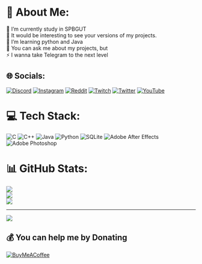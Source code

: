 # 💫 About Me:
🔭 I’m currently study in SPBGUT<br>🤝 It would be interesting to see your versions of my projects.<br>🌱 I’m learning python and Java<br>💬 You can ask me about my projects, but<br>⚡ I wanna take Telegram to the next level 


## 🌐 Socials:
[![Discord](https://img.shields.io/badge/Discord-%237289DA.svg?logo=discord&logoColor=white)](htttps://discord.gg/VykHU8t) [![Instagram](https://img.shields.io/badge/Instagram-%23E4405F.svg?logo=Instagram&logoColor=white)](https://instagram.com/ftliwdt) [![Reddit](https://img.shields.io/badge/Reddit-%23FF4500.svg?logo=Reddit&logoColor=white)](https://reddit.com/user/Miffle1337) [![Twitch](https://img.shields.io/badge/Twitch-%239146FF.svg?logo=Twitch&logoColor=white)](https://twitch.tv/ftliwdt) [![Twitter](https://img.shields.io/badge/Twitter-%231DA1F2.svg?logo=Twitter&logoColor=white)](https://twitter.com/Mifflehypocrite) [![YouTube](https://img.shields.io/badge/YouTube-%23FF0000.svg?logo=YouTube&logoColor=white)](https://youtube.com/@ftliwdt) 

# 💻 Tech Stack:
![C](https://img.shields.io/badge/c-%2300599C.svg?style=for-the-badge&logo=c&logoColor=white) ![C++](https://img.shields.io/badge/c++-%2300599C.svg?style=for-the-badge&logo=c%2B%2B&logoColor=white) ![Java](https://img.shields.io/badge/java-%23ED8B00.svg?style=for-the-badge&logo=java&logoColor=white) ![Python](https://img.shields.io/badge/python-3670A0?style=for-the-badge&logo=python&logoColor=ffdd54) ![SQLite](https://img.shields.io/badge/sqlite-%2307405e.svg?style=for-the-badge&logo=sqlite&logoColor=white) ![Adobe After Effects](https://img.shields.io/badge/Adobe%20After%20Effects-9999FF.svg?style=for-the-badge&logo=Adobe%20After%20Effects&logoColor=white) ![Adobe Photoshop](https://img.shields.io/badge/adobephotoshop-%2331A8FF.svg?style=for-the-badge&logo=adobephotoshop&logoColor=white)
# 📊 GitHub Stats:
![](https://github-readme-stats.vercel.app/api?username=Miffle&theme=dark&hide_border=false&include_all_commits=false&count_private=false)<br/>
![](https://github-readme-streak-stats.herokuapp.com/?user=Miffle&theme=dark&hide_border=false)<br/>
![](https://github-readme-stats.vercel.app/api/top-langs/?username=Miffle&theme=dark&hide_border=false&include_all_commits=false&count_private=false&layout=compact)

---
[![](https://visitcount.itsvg.in/api?id=Miffle&icon=2&color=0)](https://visitcount.itsvg.in)

  ## 💰 You can help me by Donating
  [![BuyMeACoffee](https://img.shields.io/badge/Buy%20Me%20a%20Coffee-ffdd00?style=for-the-badge&logo=buy-me-a-coffee&logoColor=black)](https://buymeacoffee.com/ftliwdt) 

  
<!-- Proudly created with GPRM ( https://gprm.itsvg.in ) -->
